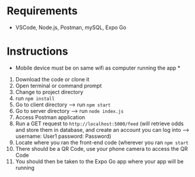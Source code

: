 # Requirements

- VSCode, Node.js, Postman, mySQL, Expo Go

# Instructions

* Mobile device must be on same wifi as computer running the app *

1) Download the code or clone it
2) Open terminal or command prompt
3) Change to project directory
4) run `npm install`
5) Go to client directory --> run `npm start`
6) Go to server directory --> run `node index.js`
7) Access Postman application
8) Run a GET request to `http://localhost:5000/feed` (will retrieve odds and store them in database, and create an account you can log into --> username: User1 password: Password)
9) Locate where you ran the front-end code (wherever you ran `npm start`
10) There should be a QR Code, use your phone camera to access the QR Code
11) You should then be taken to the Expo Go app where your app will be running
